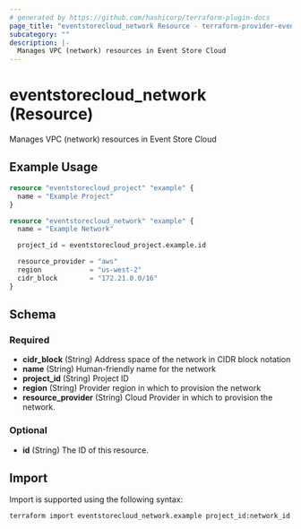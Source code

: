 ```yaml
---
# generated by https://github.com/hashicorp/terraform-plugin-docs
page_title: "eventstorecloud_network Resource - terraform-provider-eventstorecloud"
subcategory: ""
description: |-
  Manages VPC (network) resources in Event Store Cloud
---
```


# eventstorecloud_network (Resource)

Manages VPC (network) resources in Event Store Cloud

## Example Usage

```terraform
resource "eventstorecloud_project" "example" {
  name = "Example Project"
}

resource "eventstorecloud_network" "example" {
  name = "Example Network"

  project_id = eventstorecloud_project.example.id

  resource_provider = "aws"
  region            = "us-west-2"
  cidr_block        = "172.21.0.0/16"
}
```

<!-- schema generated by tfplugindocs -->

## Schema

### Required

- **cidr_block** (String) Address space of the network in CIDR block notation
- **name** (String) Human-friendly name for the network
- **project_id** (String) Project ID
- **region** (String) Provider region in which to provision the network
- **resource_provider** (String) Cloud Provider in which to provision the network.

### Optional

- **id** (String) The ID of this resource.

## Import

Import is supported using the following syntax:

```shell
terraform import eventstorecloud_network.example project_id:network_id
```
